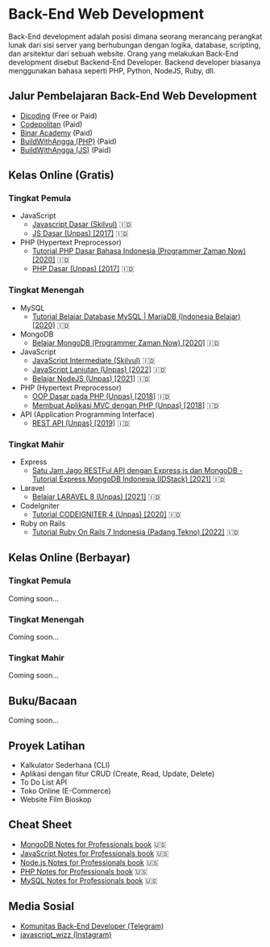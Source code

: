 # Back-End Web Development
Back-End development adalah posisi dimana seorang merancang perangkat lunak dari sisi server yang berhubungan dengan logika, database, scripting, dan arsitektur dari sebuah website. Orang yang melakukan Back-End development disebut Backend-End Developer. Backend developer biasanya menggunakan bahasa seperti PHP, Python, NodeJS, Ruby, dll.

## Jalur Pembelajaran Back-End Web Development
* [Dicoding](https://www.dicoding.com/learningpaths/41) (Free or Paid)
* [Codepolitan](https://www.codepolitan.com/roadmap/) (Paid)
* [Binar Academy](https://www.binaracademy.com/bootcamp/backend-engineering) (Paid)
* [BuildWithAngga (PHP)](https://buildwithangga.com/journey/php-back-end-developer) (Paid)
* [BuildWithAngga (JS)](https://buildwithangga.com/journey/javascript-back-end-developer) (Paid)

## Kelas Online (Gratis)
### Tingkat Pemula
* JavaScript
  * [Javascript Dasar (Skilvul)](https://skilvul.com/courses/javascript-dasar) :indonesia:
  * [JS Dasar (Unpas) [2017]](https://www.youtube.com/playlist?list=PLFIM0718LjIWXagluzROrA-iBY9eeUt4w) :indonesia:
* PHP (Hypertext Preprocessor)
  * [Tutorial PHP Dasar Bahasa Indonesia (Programmer Zaman Now) [2020]](https://www.youtube.com/watch?v=TaBWhb5SPfc) :indonesia:
  * [PHP Dasar (Unpas) [2017]](https://www.youtube.com/playlist?list=PLFIM0718LjIUqXfmEIBE3-uzERZPh3vp6) :indonesia:

### Tingkat Menengah
* MySQL
  * [Tutorial Belajar Database MySQL | MariaDB (Indonesia Belajar) [2020]](https://www.youtube.com/playlist?list=PL2O3HdJI4voGs6CiEUPXwt1fhLLqu30E_) :indonesia:
* MongoDB
  * [Belajar MongoDB (Programmer Zaman Now) [2020]](https://www.youtube.com/playlist?list=PL-CtdCApEFH-eFFdPeS5e16o3THdmvxvz) :indonesia:
* JavaScript
  * [JavaScript Intermediate (Skilvul)](https://skilvul.com/courses/javascript-intermediate) :indonesia:
  * [JavaScript Lanjutan (Unpas) [2022]](https://www.youtube.com/playlist?list=PLFIM0718LjIUGpY8wmE41W7rTJo_3Y46-) :indonesia:
  * [Belajar NodeJS (Unpas) [2021]](https://www.youtube.com/playlist?list=PLFIM0718LjIW-XBdVOerYgKegBtD6rSfD) :indonesia:
* PHP (Hypertext Preprocessor)
  * [OOP Dasar pada PHP (Unpas) [2018]](https://www.youtube.com/playlist?list=PLFIM0718LjIWvxxll-6wLXrC_16h_Bl_p) :indonesia:
  * [Membuat Aplikasi MVC dengan PHP (Unpas) [2018]](https://www.youtube.com/playlist?list=PLFIM0718LjIVEh_d-h5wAjsdv2W4SAtkx) :indonesia:
* API (Application Programming Interface)
  * [REST API (Unpas) [2019]](https://www.youtube.com/playlist?list=PLFIM0718LjIW7AsIbnhFg15t9yx4H-sQ0) :indonesia:

### Tingkat Mahir
* Express
  * [Satu Jam Jago RESTFul API dengan Express.js dan MongoDB - Tutorial Express MongoDB Indonesia (IDStack) [2021]](https://www.youtube.com/watch?v=4X0MFuE8ebs) :indonesia:
* Laravel
  * [Belajar LARAVEL 8 (Unpas) [2021]](https://www.youtube.com/playlist?list=PLFIM0718LjIWiihbBIq-SWPU6b6x21Q_2) :indonesia:
* CodeIgniter
  * [Tutorial CODEIGNITER 4 (Unpas) [2020]](https://www.youtube.com/playlist?list=PLFIM0718LjIUkkIq1Ub6B5dYNb6IlMvtc) :indonesia:
* Ruby on Rails
  * [Tutorial Ruby On Rails 7 Indonesia (Padang Tekno) [2022]](https://www.youtube.com/playlist?list=PLYfaT5HP5yRpMhjdzN9b5QM3ZaGq_odE9) :indonesia:

## Kelas Online (Berbayar)
### Tingkat Pemula
Coming soon...
### Tingkat Menengah
Coming soon...
### Tingkat Mahir
Coming soon...

## Buku/Bacaan
Coming soon...

## Proyek Latihan
* Kalkulator Sederhana (CLI)
* Aplikasi dengan fitur CRUD (Create, Read, Update, Delete)
* To Do List API
* Toko Online (E-Commerce)
* Website Film Bioskop

## Cheat Sheet
* [MongoDB Notes for Professionals book](https://books.goalkicker.com/MongoDBBook/) :us:
* [JavaScript Notes for Professionals book](https://books.goalkicker.com/JavaScriptBook/) :us:
* [Node.js Notes for Professionals book](https://books.goalkicker.com/NodeJSBook/) :us:
* [PHP Notes for Professionals book](https://books.goalkicker.com/PHPBook/) :us:
* [MySQL Notes for Professionals book](https://books.goalkicker.com/MySQLBook/) :us:

## Media Sosial
* [Komunitas Back-End Developer (Telegram)](https://t.me/BackEndID)
* [javascript_wizz (Instagram)](https://www.instagram.com/javascript_wizz/)
